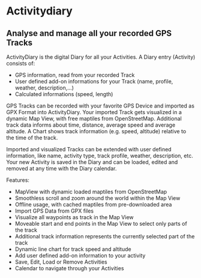 # Activitydiary
## Analyse and manage all your recorded GPS Tracks

ActivityDiary is the digital Diary for all your Activities.
A Diary entry (Activity) consists of:

* GPS information, read from your recorded Track
* User defined add-on informations for your Track (name, profile, weather, description,...)
* Calculated informations (speed, length)

GPS Tracks can be recorded with your favorite GPS Device and imported as GPX Format into ActivityDiary. 
Your imported Track gets visualized in a dynamic Map View, with free maptiles from OpenStreetMap. 
Additional track data informs about time, distance, average speed and average altitude. 
A Chart shows track information (e.g. speed, altitude) relative to the time of the track.

Imported and visualized Tracks can be extended with user defined information, like name, activity type, track profile, weather, description, etc. Your new Activity is saved in the Diary and can be loaded, edited and removed at any time with the Diary calendar. 

Features:

*  MapView with dynamic loaded maptiles from OpenStreetMap
*  Smoothless scroll and zoom around the world within the Map View
*  Offline usage, with cached maptiles from pre-downloaded area
*  Import GPS Data from GPX files
*  Visualize all waypoints as track in the Map View
*  Moveable start and end points in the Map View to select only parts of the track
*  Additional track information represents the currently selected part of the track
*  Dynamic line chart for track speed and altitude
*  Add user defined add-on information to your activity
*  Save, Edit, Load or Remove Activities
*  Calendar to navigate through your Activities
